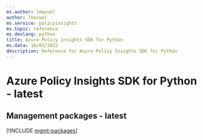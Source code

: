 ```yaml
---
ms.author: lmazuel
author: lmazuel
ms.service: policyinsights
ms.topic: reference
ms.devlang: python
title: Azure Policy Insights SDK for Python
ms.data: 10/03/2022
description: Reference for Azure Policy Insights SDK for Python
---
```

# Azure Policy Insights SDK for Python - latest

## Management packages - latest
[!INCLUDE [mgmt-packages](policy-insights-mgmt-index.md)]